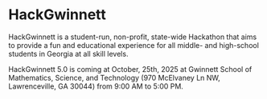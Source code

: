 # HackGwinnett

HackGwinnett is a student-run, non-profit, state-wide Hackathon that aims to provide a fun and educational experience for all middle- and high-school students in Georgia at all skill levels.

HackGwinnett 5.0 is coming at October, 25th, 2025 at Gwinnett School of Mathematics, Science, and Technology (970 McElvaney Ln NW, Lawrenceville, GA 30044) from 9:00 AM to 5:00 PM.

